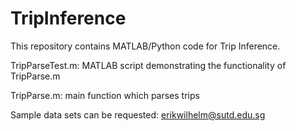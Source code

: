# TripInference
This repository contains MATLAB/Python code for Trip Inference.

TripParseTest.m: MATLAB script demonstrating the functionality of TripParse.m

TripParse.m: main function which parses trips

Sample data sets can be requested: erikwilhelm@sutd.edu.sg
